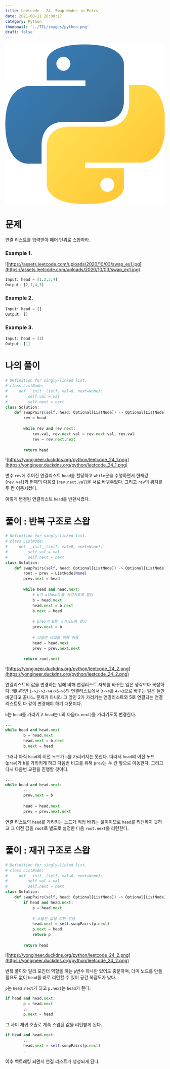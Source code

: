 ```yaml
---
title: Leetcode - 24. Swap Nodes in Pairs
date: 2021-08-11 20:08:17
category: Python
thumbnail: '../TIL/images/python.png'
draft: false
---
```


![](../TIL/images/python.png)

# 문제

연결 리스트를 입력받아 페어 단위로 스왑하라.

### Example 1.

![https://assets.leetcode.com/uploads/2020/10/03/swap_ex1.jpg](https://assets.leetcode.com/uploads/2020/10/03/swap_ex1.jpg)

```python
Input: head = [1,2,3,4]
Output: [2,1,4,3]
```

### Example 2.

```python
Input: head = []
Output: []
```

### Example 3.

```python
Input: head = [1]
Output: [1]
```

# 나의 풀이

```python
# Definition for singly-linked list.
# class ListNode:
#     def __init__(self, val=0, next=None):
#         self.val = val
#         self.next = next
class Solution:
    def swapPairs(self, head: Optional[ListNode]) -> Optional[ListNode]:
        rev = head

        while rev and rev.next:
            rev.val, rev.next.val = rev.next.val, rev.val
            rev = rev.next.next

        return head
```

![https://yongineer.duckdns.org/python/leetcode_24_1.png](https://yongineer.duckdns.org/python/leetcode_24_1.png)

변수 `rev`에 주어진 연결리스트 `head`를 할당하고 `while`문을 수행하면서 현재값 (`rev.val`)과 현재의 다음값 (`rev.next.val`)을 서로 바꿔주었다. 그리고 `rev`의 위치를 두 칸 이동시켰다.

이렇게 변경된 연결리스트 `head`를 반환시켰다.

# 풀이 : 반복 구조로 스왑

```python
# Definition for singly-linked list.
# class ListNode:
#     def __init__(self, val=0, next=None):
#         self.val = val
#         self.next = next
class Solution:
    def swapPairs(self, head: Optional[ListNode]) -> Optional[ListNode]:
        root = prev = ListNode(None)
        prev.next = head

        while head and head.next:
            # b가 a(head)를 가리키도록 할당
            b = head.next
            head.next = b.next
            b.next = head

            # prev가 b를 가리키도록 할당
            prev.next = b

            # 다음번 비교를 위해 이동
            head = head.next
            prev = prev.next.next

        return root.next
```

![https://yongineer.duckdns.org/python/leetcode_24_2.png](https://yongineer.duckdns.org/python/leetcode_24_2.png)

연결리스트의 값을 변경하는 일에 비해 연결리스트 자체를 바꾸는 일은 생각보다 복잡하다. 왜냐하면 `1->2->3->4->5->6`의 연결리스트에서 `3->4`를 `4->3`으로 바꾸는 일은 둘만 바꾼다고 끝나느 문제가 아니라 그 앞인 2가 가리키는 연결리스트와 5로 연결되는 연결리스트도 다 같이 변경해야 하기 때문이다.

`b`는 `head`를 가리키고 `head`는 `b`의 다음(`b.next`)를 가리키도록 변경한다.

```python
...
while head and head.next
		b = head.next
		head.next = b.next
		b.next = head
```

그러나 아직 `head`의 이전 노드가 `b`를 가리키지는 못한다. 따라서 `head`의 이전 노드 (`prev`)가 `b`를 가리키게 하고 다음번 비교를 위해 `prev`는 두 칸 앞으로 이동한다. 그리고 다시 다음번 교환을 진행할 것이다.

```python
...
while head and head.next:
		...
		prev.next = b

		head = head.next
		prev = prev.next.next
```

연결 리스트의 `head`를 가리키는 노드가 직접 바뀌는 풀이이므로 `head`를 리턴하지 못하고 그 이전 값을 `root`로 별도로 설정한 다음 `root.next`를 리턴한다.

# 풀이 : 재귀 구조로 스왑

```python
# Definition for singly-linked list.
# class ListNode:
#     def __init__(self, val=0, next=None):
#         self.val = val
#         self.next = next
class Solution:
    def swapPairs(self, head: Optional[ListNode]) -> Optional[ListNode]:
        if head and head.next:
            p = head.next

            # 스왑된 값을 리턴 받음
            head.next = self.swapPairs(p.next)
            p.next = head
            return p

        return head
```

![https://yongineer.duckdns.org/python/leetcode_24_2.png](https://yongineer.duckdns.org/python/leetcode_24_2.png)

반복 풀이와 달리 포인터 역할을 하는 `p`변수 하나만 있어도 충분하며, 더미 노드를 만들 필요도 없이 `head`를 바로 리턴할 수 있어 공간 복잡도가 낮다.

`p`는 `head.next`가 되고 `p.next`는 `head`가 된다.

```python
if head and head.next:
		p = head.next
		...
		p.next = head
```

그 사이 재귀 호출로 계속 스왑된 값을 리턴받게 된다.

```python
if head and head.next:
		...
		head.next = self.swapPairs(p.next)
		...
```

이후 백트래킹 되면서 연결 리스트가 생성되게 된다.
